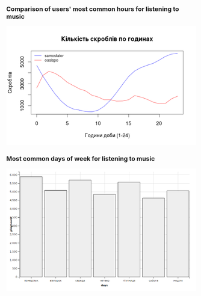 ### Comparison of users' most common hours for listening to music
![Plays count per hour](/lastfm/plots/scrobbles-per-hour.png)
### Most common days of week for listening to music
![Plays count per day of week](/lastfm/plots/dayofweek-distribution.png)
